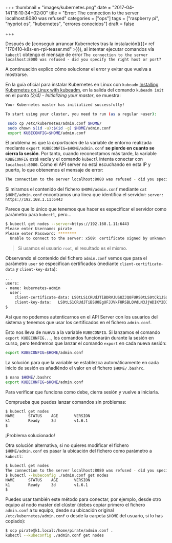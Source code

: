 +++
thumbnail = "images/kubernetes.png"
date = "2017-04-14T18:10:34+02:00"
title = "Error: The connection to the server localhost:8080 was refused"
categories = ["ops"]
tags = ["raspberry pi", "hypriot os", "kubernetes", "errores conocidos"]
draft = false

+++

Después de [conseguir arrancar Kubernetes tras la instalación]({{< ref "170410-k8s-en-rpi-teaser.md" >}}), al intentar ejecutar comandos vía `kubectl` obtengo el mensaje de error `The connection to the server localhost:8080 was refused - did you specify the right host or port?`

A continuación explico cómo solucionar el error y evitar que vuelva a mostrarse.

<!--more-->

En la guía oficial para instalar Kubernetes en Linux con `kubeadm` [Installing Kubernetes on Linux with kubeadm](https://kubernetes.io/docs/getting-started-guides/kubeadm/), en la salida del comando `kubeadm init` en el punto _(2/4) - Initializing your master_, se muestra:

```sh
Your Kubernetes master has initialized successfully!

To start using your cluster, you need to run (as a regular >user):

 sudo cp /etc/kubernetes/admin.conf $HOME/
 sudo chown $(id -u):$(id -g) $HOME/admin.conf
 export KUBECONFIG=$HOME/admin.conf
```

El problema es que la _exportación_ de la variable de entorno realizada mediante `export KUBECONFIG=$HOME/admin.conf` **se pierde en cuanto se cierra la sesión**. 
Por tanto, cuando reconectamos más tarde, la variable `KUBECONFIG` está vacía y el comando `kubectl` intenta conectar con `localhost:8080`. Como el API server no está escuchando en esta IP y puerto, lo que obtenemos el mensaje de error:

```sh
The connection to the server localhost:8080 was refused - did you specify the right host or port?
```

Si miramos el contenido del fichero `$HOME/admin.conf` mediante `cat $HOME/admin.conf` encontramos una línea que identifica el servidor: `server: https://192.168.1.11:6443`

Parece que lo único que tenemos que hacer es especificar el servidor como parámetro para `kubectl`, pero...

```sh
$ kubectl get nodes --server=https://192.168.1.11:6443
Please enter Username: pirate
Please enter Password: ********
  Unable to connect to the server: x509: certificate signed by unknown authority
```

> Si usamos el usuario `root`, el resultado es el mismo.

Observando el contenido del fichero `admin.conf` vemos que para el parámetro `user` se especifican certificados (mediante `client-certificate-data` y `client-key-data`):

```txt
...
users:
- name: kubernetes-admin
  user:
    client-certificate-data: LS0tLS1CRUdJTiBDRVJUSUZJQ0FURS0tLS0tCk1JSUM4akNDQ...
    client-key-data:   LS0tLS1CRUdJTiBSU0EgUFJJVkFURSBLQVdLN3JjWDIKY2DIKY2t1c...
$
```

Así que no podemos autenticarnos en el API Server con los usuarios del sistema y tenemos que usar los certificados en el fichero `admin.conf`.

Esto nos lleva de nuevo a la variable `KUBECONFIG`. Si lanzamos el comando `export KUBECONFIG...`, los comandos funcionarán durante la sesión en curso, pero tendremos que lanzar el comando `export` en cada nueva sesión:

```sh
export KUBECONFIG=$HOME/admin.conf
```

La solución para que la variable se establezca automáticamente en cada inicio de sesión es añadiéndo el valor en el fichero `$HOME/.bashrc`.

```sh
$ nano $HOME/.bashrc
export KUBECONFIG=$HOME/admin.conf
```

Para verificar que funciona como debe, cierra sesión y vuelve a iniciarla.

Comprueba que puedes lanzar comandos sin problemas:

```sh
$ kubectl get nodes
NAME      STATUS    AGE       VERSION
k1        Ready     3d        v1.6.1
$
```

¡Problema solucionado!

Otra solución alternativa, si no quieres modificar el fichero `$HOME/admin.conf` es pasar la ubicación del fichero como parámetro a `kubectl`: 

```sh
$ kubectl get nodes
The connection to the server localhost:8080 was refused - did you specify the right host or port?
$ kubectl --kubeconfig ./admin.conf get nodes
NAME      STATUS    AGE       VERSION
k1        Ready     3d        v1.6.1
$
```

Puedes usar también este método para conectar, por ejemplo, desde otro equipo al nodo master del clúster (debes copiar primero el fichero `admin.conf` a tu equipo, desde su ubicación original `/etc/kubernetes/admin.conf` o desde la carpeta `$HOME` del usuario, si lo has copiado):

```sh
$ scp pirate@k1.local:/home/pirate/admin.conf .
kubectl --kubeconfig ./admin.conf get nodes
```
